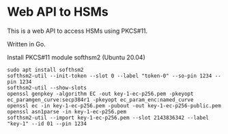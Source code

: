# Web API to HSMs

This is a web API to access HSMs using PKCS#11.

Written in Go.

Install PKCS#11 module softhsm2 (Ubuntu 20.04)
```
sudo apt install softhsm2
softhsm2-util --init-token --slot 0 --label "token-0" --so-pin 1234 --pin 1234
softhsm2-util --show-slots
openssl genpkey -algorithm EC -out key-1-ec-p256.pem -pkeyopt ec_paramgen_curve:secp384r1 -pkeyopt ec_param_enc:named_curve
openssl ec -in key-1-ec-p256.pem -pubout -out key-1-ec-p256-public.pem
openssl asn1parse -in key-1-ec-p256.pem
softhsm2-util --import key-1-ec-p256.pem --slot 2143836342 --label "key-1" --id 01 --pin 1234 
```